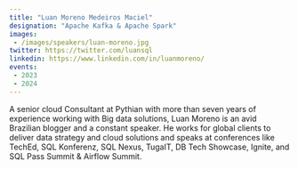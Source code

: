 ```yaml
---
title: "Luan Moreno Medeiros Maciel"
designation: "Apache Kafka & Apache Spark"
images:
 - /images/speakers/luan-moreno.jpg
twitter: https://twitter.com/luansql
linkedin: https://www.linkedin.com/in/luanmoreno/
events:
 - 2023
 - 2024
---
```


A senior cloud Consultant at Pythian with more than seven years of experience working with Big data solutions, Luan Moreno is an avid Brazilian blogger and a constant speaker. He works for global clients to deliver data strategy and cloud solutions and speaks at conferences like TechEd, SQL Konferenz, SQL Nexus, TugaIT, DB Tech Showcase, Ignite, and SQL Pass Summit & Airflow Summit.